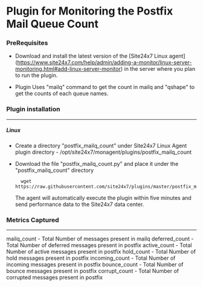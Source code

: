 Plugin for Monitoring the Postfix Mail Queue Count
==================================================

### PreRequisites

- Download and install the latest version of the [Site24x7 Linux agent] (https://www.site24x7.com/help/admin/adding-a-monitor/linux-server-monitoring.html#add-linux-server-monitor) in the server where you plan to run the plugin. 

- Plugin Uses "mailq" command to get the count in mailq and "qshape" to get the counts of each queue names.

### Plugin installation
---
##### Linux 

- Create a directory "postfix_mailq_count" under Site24x7 Linux Agent plugin directory - /opt/site24x7/monagent/plugins/postfix_mailq_count

- Download the file "postfix_mailq_count.py" and place it under the "postfix_mailq_count" directory

		wget https://raw.githubusercontent.com/site24x7/plugins/master/postfix_mailq_count/postfix_mailq_count.py
	
  The agent will automatically execute the plugin within five minutes and send performance data to the Site24x7 data center.


### Metrics Captured
---
  
  mailq_count       - Total Number of messages present in mailq
	deferred_count    - Total Number of deferred messages present in postfix
	active_count      - Total Number of active messages present in postfix
	hold_count        - Total Number of hold messages present in postfix
	incoming_count    - Total Number of incoming messages present in postfix
	bounce_count      - Total Number of bounce messages present in postfix
	corrupt_count     - Total Number of corrupted messages present in postfix
